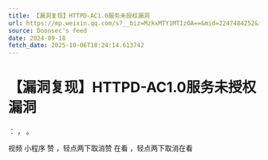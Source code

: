 ```yaml
---
title: 【漏洞复现】HTTPD-AC1.0服务未授权漏洞
url: https://mp.weixin.qq.com/s?__biz=MzkxMTY1MTIzOA==&mid=2247484252&idx=1&sn=8070a3e92564931fd641c093d16cac65
source: Doonsec's feed
date: 2024-09-18
fetch_date: 2025-10-06T18:24:14.613742
---
```


# 【漏洞复现】HTTPD-AC1.0服务未授权漏洞

：
，
。

视频
小程序
赞
，轻点两下取消赞
在看
，轻点两下取消在看